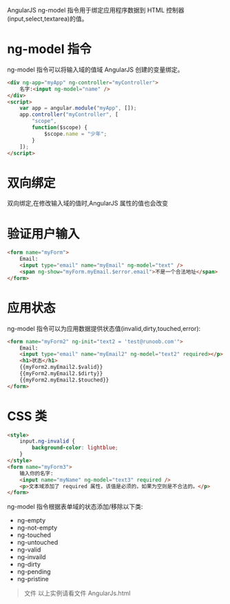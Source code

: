 AngularJS ng-model 指令用于绑定应用程序数据到 HTML 控制器(input,select,textarea)的值。

# ng-model 指令

ng-model 指令可以将输入域的值域 AngularJS 创建的变量绑定。

```html
<div ng-app="myApp" ng-controller="myController">
    名字:<input ng-model="name" />
</div>
<script>
    var app = angular.module("myApp", []);
    app.controller("myController", [
        "scope",
        function($scope) {
            $scope.name = "少年";
        }
    ]);
</script>
```

# 双向绑定

双向绑定,在修改输入域的值时,AngularJS 属性的值也会改变

# 验证用户输入

```html
<form name="myForm">
    Email:
    <input type="email" name="myEmail" ng-model="text" />
    <span ng-show="myForm.myEmail.$error.email">不是一个合法地址</span>
</form>
```

# 应用状态

ng-model 指令可以为应用数据提供状态值(invalid,dirty,touched,error):

```html
<form name="myForm2" ng-init="text2 = 'test@runoob.com'">
    Email:
    <input type="email" name="myEmail2" ng-model="text2" required></p>
    <h1>状态</h1>
    {{myForm2.myEmail2.$valid}}
    {{myForm2.myEmail2.$dirty}}
    {{myForm2.myEmail2.$touched}}
</form>
```

# CSS 类

```html
<style>
    input.ng-invalid {
        background-color: lightblue;
    }
</style>
<form name="myForm3">
    输入你的名字:
    <input name="myName" ng-model="text3" required />
    <p>文本域添加了 required 属性，该值是必须的，如果为空则是不合法的。</p>
</form>
```
ng-model 指令根据表单域的状态添加/移除以下类:
- ng-empty
- ng-not-empty
- ng-touched
- ng-untouched
- ng-valid
- ng-invaild
- ng-dirty
- ng-pending
- ng-pristine
> 文件 以上实例请看文件 AngularJs.html